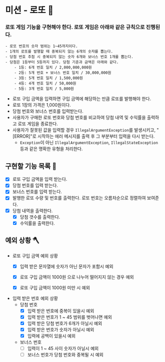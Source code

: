 # 미션 - 로또 🎰 

### 로또 게임 기능을 구현해야 한다. 로또 게임은 아래와 같은 규칙으로 진행된다.

```
- 로또 번호의 숫자 범위는 1~45까지이다.
- 1개의 로또를 발행할 때 중복되지 않는 6개의 숫자를 뽑는다.
- 당첨 번호 추첨 시 중복되지 않는 숫자 6개와 보너스 번호 1개를 뽑는다.
- 당첨은 1등부터 5등까지 있다. 당첨 기준과 금액은 아래와 같다.
    - 1등: 6개 번호 일치 / 2,000,000,000원
    - 2등: 5개 번호 + 보너스 번호 일치 / 30,000,000원
    - 3등: 5개 번호 일치 / 1,500,000원
    - 4등: 4개 번호 일치 / 50,000원
    - 5등: 3개 번호 일치 / 5,000원
```

- 로또 구입 금액을 입력하면 구입 금액에 해당하는 만큼 로또를 발행해야 한다.
- 로또 1장의 가격은 1,000원이다.
- 당첨 번호와 보너스 번호를 입력받는다.
- 사용자가 구매한 로또 번호와 당첨 번호를 비교하여 당첨 내역 및 수익률을 출력하고 로또 게임을 종료한다.
- 사용자가 잘못된 값을 입력할 경우 `IllegalArgumentException`를 발생시키고, "[ERROR]"로 시작하는 에러 메시지를 출력 후 그 부분부터 입력을 다시 받는다.
    - `Exception`이 아닌 `IllegalArgumentException`, `IllegalStateException` 등과 같은 명확한 유형을 처리한다.

## 구현할 기능 목록 🔨

- [x] 로또 구입 금액을 입력 받는다.
- [x] 당첨 번호를 입력 받는다.
- [x] 보너스 번호를 입력 받는다.
- [x] 발행한 로또 수량 및 번호를 출력한다. 로또 번호는 오름차순으로 정렬하여 보여준다.
- [x] 당첨 내역을 출력한다.
  - [x] 당첨 갯수를 출력한다.
  - [x] 수익률을 출력한다.

## 예외 상황 🪓

- 로또 구입 금액 예외 상황
  - [x] 입력 받은 문자열에 숫자가 아닌 문자가 포함시 예외
  - [x] 로또 구입 금액이 1000원 으로 나누어 떨어지지 않는 경우 예외
  - [x] 로또 구입 금액이 1000원 미만 시 예외
  

- 입력 받은 번호 예외 상황
  - 당첨 번호
    - [x] 입력 받은 번호에 중복이 있을시 예외
    - [x] 입력 받은 번호가 1 ~ 45 범위를 벗어나면 예외
    - [x] 입력 받은 당첨 번호가 6개가 아닐시 예외
    - [x] 입력 받은 번호가 숫자가 아닐시 예외
    - [x] 입력에 공백이 있을시 예외
  - 보너스 번호
    - [ ] 입력이 1 ~ 45 사이 숫자가 아닐시 예외
    - [ ] 보너스 번호가 당첨 번호와 중복될 시 예외